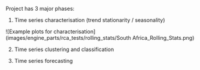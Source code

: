 Project has 3 major phases:
1. Time series characterisation (trend stationarity / seasonality)

![Example plots for characterisation](images/engine_parts/rca_tests/rolling_stats/South Africa_Rolling_Stats.png)


2. Time series clustering and classification



3. Time series forecasting
